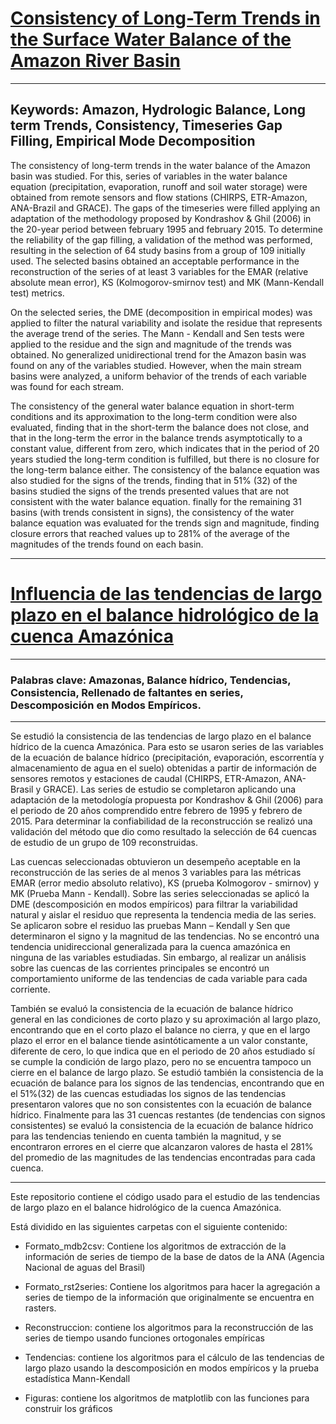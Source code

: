 # [Consistency of Long-Term Trends in the Surface Water Balance of the Amazon River Basin](https://repositorio.unal.edu.co/bitstream/handle/unal/78191/1037589068.2020.pdf?sequence=11)

---
Keywords: Amazon, Hydrologic Balance, Long term Trends, Consistency, Timeseries Gap Filling, Empirical Mode Decomposition
---
The consistency of long-term trends in the water balance of the Amazon basin was studied. For this, series of variables in the water balance equation (precipitation, evaporation, runoff and soil water storage) were obtained from remote sensors and flow stations (CHIRPS, ETR-Amazon, ANA-Brazil and GRACE). The gaps of the timeseries were filled applying an adaptation of the methodology proposed by Kondrashov & Ghil (2006) in the 20-year period between february 1995 and february 2015. To determine the reliability of the gap filling, a validation of the method was performed, resulting in the selection of 64 study basins from a group of 109 initially used. The selected basins obtained an acceptable performance in the reconstruction of the series of at least 3 variables for the EMAR (relative absolute mean error), KS (Kolmogorov-smirnov test) and MK (Mann-Kendall test) metrics.

On the selected series, the DME (decomposition in empirical modes) was applied to filter the natural variability and isolate the residue that represents the average trend of the series. The Mann - Kendall and Sen tests were applied to the residue and the sign and magnitude of the trends was obtained. No generalized unidirectional trend for the Amazon basin was found on any of the variables studied. However, when the main stream basins were analyzed, a uniform behavior of the trends of each variable was found for each stream.

The consistency of the general water balance equation in short-term conditions and its approximation to the long-term condition were also evaluated, finding that in the short-term the balance does not close, and that in the long-term the error in the balance trends asymptotically to a constant value, different from zero, which indicates that in the period of 20 years studied the long-term condition is fulfilled, but there is no closure for the long-term balance either. The consistency of the balance equation was also studied for the signs of the trends, finding that in 51% (32) of the basins studied the signs of the trends presented values that are not consistent with the water balance equation. finally for the remaining 31 basins (with trends consistent in signs), the consistency of the water balance equation was evaluated for the trends sign and magnitude, finding closure errors that reached values up to 281% of the average of the magnitudes of the trends found on each basin.

---
# [Influencia de las tendencias de largo plazo en el balance hidrológico de la cuenca Amazónica](https://repositorio.unal.edu.co/bitstream/handle/unal/78191/1037589068.2020.pdf?sequence=11)

---
### Palabras clave: Amazonas, Balance hídrico, Tendencias, Consistencia, Rellenado de faltantes en series, Descomposición en Modos Empíricos.
---

Se estudió la consistencia de las tendencias de largo plazo en el balance hídrico de la cuenca Amazónica. Para esto se usaron series de las variables de la ecuación de balance hídrico (precipitación, evaporación, escorrentía y almacenamiento de agua en el suelo) obtenidas a partir de información de sensores remotos y estaciones de caudal (CHIRPS, ETR-Amazon, ANA-Brasil y GRACE). Las series de estudio se completaron aplicando una adaptación de la metodología propuesta por Kondrashov & Ghil (2006) para el periodo de 20 años comprendido entre febrero de 1995 y febrero de 2015. Para determinar la confiabilidad de la reconstrucción se realizó una validación del método que dio como resultado la selección de 64 cuencas de estudio de un grupo de 109 reconstruidas.

Las cuencas seleccionadas obtuvieron un desempeño aceptable en la reconstrucción de las series de al menos 3 variables para las métricas EMAR (error medio absoluto relativo), KS (prueba Kolmogorov - smirnov) y MK (Prueba Mann - Kendall). Sobre las series seleccionadas se aplicó la DME (descomposición en modos empíricos) para filtrar la variabilidad natural y aislar el residuo que representa la tendencia media de las series. Se aplicaron sobre el residuo las pruebas Mann – Kendall y Sen que determinaron el signo y la magnitud de las tendencias. No se encontró una tendencia unidireccional generalizada para la cuenca amazónica en ninguna de las variables estudiadas. Sin embargo, al realizar un análisis sobre las cuencas de las corrientes principales se encontró un comportamiento uniforme de las tendencias de cada variable para cada corriente.

También se evaluó la consistencia de la ecuación de balance hídrico general en las condiciones de corto plazo y su aproximación al largo plazo, encontrando que en el corto plazo el balance no cierra, y que en el largo plazo el error en el balance tiende asintóticamente a un valor constante, diferente de cero, lo que indica que en el periodo de 20 años estudiado sí se cumple la condición de largo plazo, pero no se encuentra tampoco un cierre en el balance de largo plazo. Se estudió también la consistencia de la ecuación de balance para los signos de las tendencias, encontrando que en el 51%(32) de las cuencas estudiadas los signos de las tendencias presentaron valores que no son consistentes con la ecuación de balance hídrico. Finalmente para las 31 cuencas restantes (de tendencias con signos consistentes) se evaluó la consistencia de la ecuación de balance hídrico para las tendencias teniendo en cuenta también la magnitud, y se encontraron errores en el cierre que alcanzaron valores de hasta el 281% del promedio de las magnitudes de las tendencias encontradas para cada cuenca.

---

Este repositorio contiene el código usado para el estudio de las tendencias de largo plazo en el balance hidrológico de la cuenca Amazónica.

Está dividido en las siguientes carpetas con el siguiente contenido:

- Formato_mdb2csv:
    Contiene los algoritmos de extracción de la información de series de tiempo de la base de datos de la ANA (Agencia Nacional de aguas del Brasil)

- Formato_rst2series:
    Contiene los algoritmos para hacer la agregación a series de tiempo de la información que originalmente se encuentra en rasters.

- Reconstruccion:
    contiene los algoritmos para la reconstrucción de las series de tiempo usando funciones ortogonales empíricas

- Tendencias:
    contiene los algoritmos para el cálculo de las tendencias de largo plazo usando la descomposición en modos empíricos y la prueba estadística Mann-Kendall

- Figuras:
    contiene los algoritmos de matplotlib con las funciones para construir los gráficos

